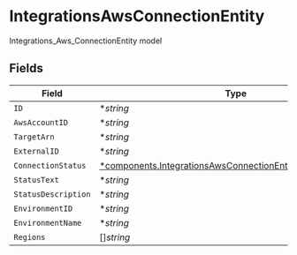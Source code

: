 # IntegrationsAwsConnectionEntity

Integrations_Aws_ConnectionEntity model


## Fields

| Field                                                                                                                                     | Type                                                                                                                                      | Required                                                                                                                                  | Description                                                                                                                               |
| ----------------------------------------------------------------------------------------------------------------------------------------- | ----------------------------------------------------------------------------------------------------------------------------------------- | ----------------------------------------------------------------------------------------------------------------------------------------- | ----------------------------------------------------------------------------------------------------------------------------------------- |
| `ID`                                                                                                                                      | **string*                                                                                                                                 | :heavy_minus_sign:                                                                                                                        | N/A                                                                                                                                       |
| `AwsAccountID`                                                                                                                            | **string*                                                                                                                                 | :heavy_minus_sign:                                                                                                                        | N/A                                                                                                                                       |
| `TargetArn`                                                                                                                               | **string*                                                                                                                                 | :heavy_minus_sign:                                                                                                                        | N/A                                                                                                                                       |
| `ExternalID`                                                                                                                              | **string*                                                                                                                                 | :heavy_minus_sign:                                                                                                                        | N/A                                                                                                                                       |
| `ConnectionStatus`                                                                                                                        | [*components.IntegrationsAwsConnectionEntityConnectionStatus](../../models/components/integrationsawsconnectionentityconnectionstatus.md) | :heavy_minus_sign:                                                                                                                        | N/A                                                                                                                                       |
| `StatusText`                                                                                                                              | **string*                                                                                                                                 | :heavy_minus_sign:                                                                                                                        | N/A                                                                                                                                       |
| `StatusDescription`                                                                                                                       | **string*                                                                                                                                 | :heavy_minus_sign:                                                                                                                        | N/A                                                                                                                                       |
| `EnvironmentID`                                                                                                                           | **string*                                                                                                                                 | :heavy_minus_sign:                                                                                                                        | N/A                                                                                                                                       |
| `EnvironmentName`                                                                                                                         | **string*                                                                                                                                 | :heavy_minus_sign:                                                                                                                        | N/A                                                                                                                                       |
| `Regions`                                                                                                                                 | []*string*                                                                                                                                | :heavy_minus_sign:                                                                                                                        | N/A                                                                                                                                       |